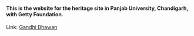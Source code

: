#### This is the website for the heritage site in Panjab University, Chandigarh, with Getty Foundation.

Link: [Gandhi Bhawan](http://gandhibhawan.puchd.ac.in/)
